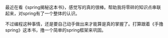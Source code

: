 最近在看《spring揭秘这本书》，感觉写的真的很棒。帮助我将零碎的知识点串联起来，对spring有了一个整体的认识。

不过编程这种事情，还是要自己动手做出来才能算是真的掌握了。打算跟着《手撸spring》这本书，撸一个简单的spring框架来巩固。

